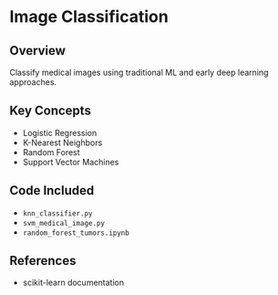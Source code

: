 # Image Classification

## Overview
Classify medical images using traditional ML and early deep learning approaches.

## Key Concepts
- Logistic Regression
- K-Nearest Neighbors
- Random Forest
- Support Vector Machines

## Code Included
- `knn_classifier.py`
- `svm_medical_image.py`
- `random_forest_tumors.ipynb`

## References
- scikit-learn documentation

